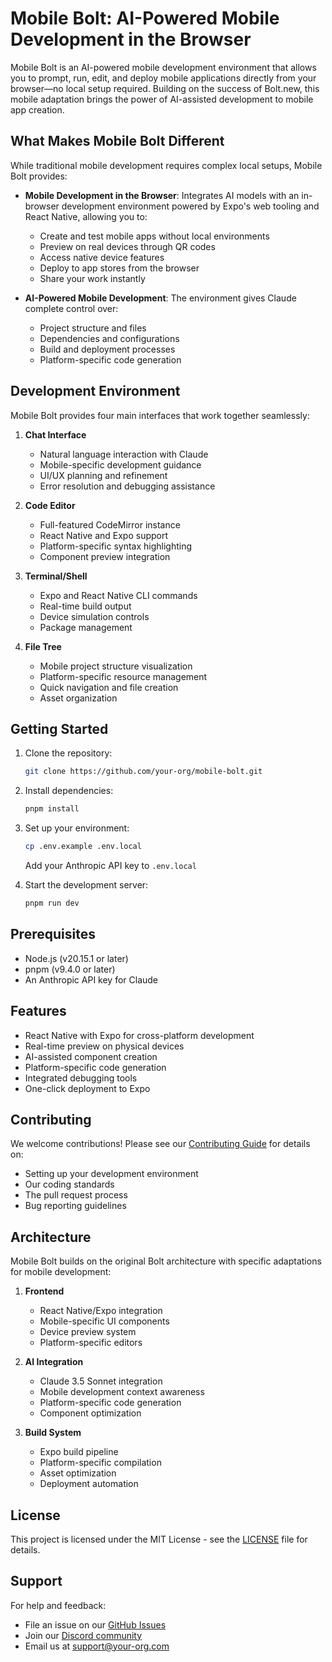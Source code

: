 # Mobile Bolt: AI-Powered Mobile Development in the Browser

Mobile Bolt is an AI-powered mobile development environment that allows you to prompt, run, edit, and deploy mobile applications directly from your browser—no local setup required. Building on the success of Bolt.new, this mobile adaptation brings the power of AI-assisted development to mobile app creation.

## What Makes Mobile Bolt Different

While traditional mobile development requires complex local setups, Mobile Bolt provides:

- **Mobile Development in the Browser**: Integrates AI models with an in-browser development environment powered by Expo's web tooling and React Native, allowing you to:
  - Create and test mobile apps without local environments
  - Preview on real devices through QR codes
  - Access native device features
  - Deploy to app stores from the browser
  - Share your work instantly

- **AI-Powered Mobile Development**: The environment gives Claude complete control over:
  - Project structure and files
  - Dependencies and configurations
  - Build and deployment processes
  - Platform-specific code generation

## Development Environment

Mobile Bolt provides four main interfaces that work together seamlessly:

1. **Chat Interface**
   - Natural language interaction with Claude
   - Mobile-specific development guidance
   - UI/UX planning and refinement
   - Error resolution and debugging assistance

2. **Code Editor**
   - Full-featured CodeMirror instance
   - React Native and Expo support
   - Platform-specific syntax highlighting
   - Component preview integration

3. **Terminal/Shell**
   - Expo and React Native CLI commands
   - Real-time build output
   - Device simulation controls
   - Package management

4. **File Tree**
   - Mobile project structure visualization
   - Platform-specific resource management
   - Quick navigation and file creation
   - Asset organization

## Getting Started

1. Clone the repository:
   ```bash
   git clone https://github.com/your-org/mobile-bolt.git
   ```

2. Install dependencies:
   ```bash
   pnpm install
   ```

3. Set up your environment:
   ```bash
   cp .env.example .env.local
   ```
   Add your Anthropic API key to `.env.local`

4. Start the development server:
   ```bash
   pnpm run dev
   ```

## Prerequisites

- Node.js (v20.15.1 or later)
- pnpm (v9.4.0 or later)
- An Anthropic API key for Claude

## Features

- React Native with Expo for cross-platform development
- Real-time preview on physical devices
- AI-assisted component creation
- Platform-specific code generation
- Integrated debugging tools
- One-click deployment to Expo

## Contributing

We welcome contributions! Please see our [Contributing Guide](CONTRIBUTING.md) for details on:

- Setting up your development environment
- Our coding standards
- The pull request process
- Bug reporting guidelines

## Architecture

Mobile Bolt builds on the original Bolt architecture with specific adaptations for mobile development:

1. **Frontend**
   - React Native/Expo integration
   - Mobile-specific UI components
   - Device preview system
   - Platform-specific editors

2. **AI Integration**
   - Claude 3.5 Sonnet integration
   - Mobile development context awareness
   - Platform-specific code generation
   - Component optimization

3. **Build System**
   - Expo build pipeline
   - Platform-specific compilation
   - Asset optimization
   - Deployment automation

## License

This project is licensed under the MIT License - see the [LICENSE](LICENSE) file for details.

## Support

For help and feedback:
- File an issue on our [GitHub Issues](https://github.com/your-org/mobile-bolt/issues)
- Join our [Discord community](https://discord.gg/your-community)
- Email us at support@your-org.com